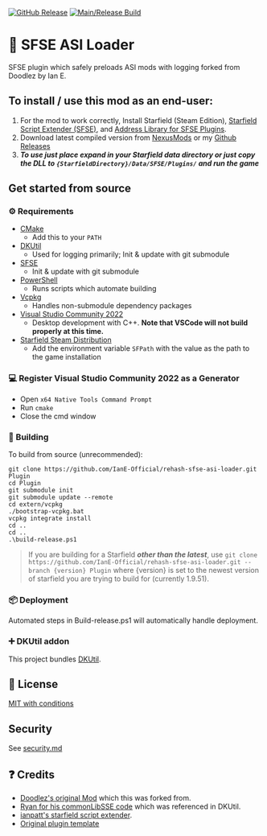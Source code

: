 [![GitHub Release](https://img.shields.io/github/v/release/IanE-Official/rehash-sfse-asi-loader)](https://github.com/IanE-Official/rehash-sfse-asi-loader/releases)
[![Main/Release Build](https://github.com/IanE-Official/rehash-sfse-asi-loader/actions/workflows/build-push.yml/badge.svg)](https://github.com/IanE-Official/rehash-sfse-asi-loader/actions/workflows/build-push.yml)

# 📑 SFSE ASI Loader

SFSE plugin which safely preloads ASI mods with logging forked from Doodlez by Ian E.

## To install / use this mod as an end-user:

1. For the mod to work correctly, Install Starfield (Steam Edition), [Starfield Script Extender (SFSE)](https://www.nexusmods.com/starfield/mods/106), and [Address Library for SFSE Plugins](https://www.nexusmods.com/starfield/mods/3256).
2. Download latest compiled version from [NexusMods](https://www.nexusmods.com/starfield/mods/8055?tab=files) or my [Github Releases](https://github.com/IanE-Official/rehash-sfse-asi-loader/releases)
3. **_To use just place expand in your Starfield data directory or just copy the DLL to `{StarfieldDirectory}/Data/SFSE/Plugins/` and run the game_**

## Get started from source

### ⚙ Requirements

- [CMake](https://cmake.org/)
    - Add this to your `PATH`
- [DKUtil](https://github.com/gottyduke/DKUtil)
    - Used for logging primarily; Init & update with git submodule
- [SFSE](https://github.com/ianpatt/sfse)
    - Init & update with git submodule
- [PowerShell](https://github.com/PowerShell/PowerShell/releases/latest)
    - Runs scripts which automate building
- [Vcpkg](https://github.com/microsoft/vcpkg)
    - Handles non-submodule dependency packages
- [Visual Studio Community 2022](https://visualstudio.microsoft.com/)
    - Desktop development with C++. **Note that VSCode will not build properly at this time.**
- [Starfield Steam Distribution](#-deployment)
    - Add the environment variable `SFPath` with the value as the path to the game installation

### 💻 Register Visual Studio Community 2022 as a Generator

- Open `x64 Native Tools Command Prompt`
- Run `cmake`
- Close the cmd window

### 🔨 Building

To build from source (unrecommended):

```
git clone https://github.com/IanE-Official/rehash-sfse-asi-loader.git Plugin
cd Plugin
git submodule init
git submodule update --remote
cd extern/vcpkg
./bootstrap-vcpkg.bat
vcpkg integrate install
cd ..
cd ..
.\build-release.ps1
```

> If you are building for a Starfield **_other than the latest_**, use `git clone https://github.com/IanE-Official/rehash-sfse-asi-loader.git --branch {version} Plugin`
> where {version} is set to the newest version of starfield you are trying to build for (currently 1.9.51).

### 📦 Deployment

Automated steps in Build-release.ps1 will automatically handle deployment.

### ➕ DKUtil addon

This project bundles [DKUtil](https://github.com/gottyduke/DKUtil).

## 📖 License

[MIT with conditions](LICENSE)

## Security

See [security.md](SECURITY.md)

## ❓ Credits

- [Doodlez's original Mod](https://www.nexusmods.com/starfield/mods/857) which this was forked from.
- [Ryan for his commonLibSSE code](https://github.com/Ryan-rsm-McKenzie/CommonLibSSE) which was referenced in DKUtil.
- [ianpatt's starfield script extender](https://github.com/ianpatt/sfse).
- [Original plugin template](https://github.com/gottyduke/PluginTemplate)
